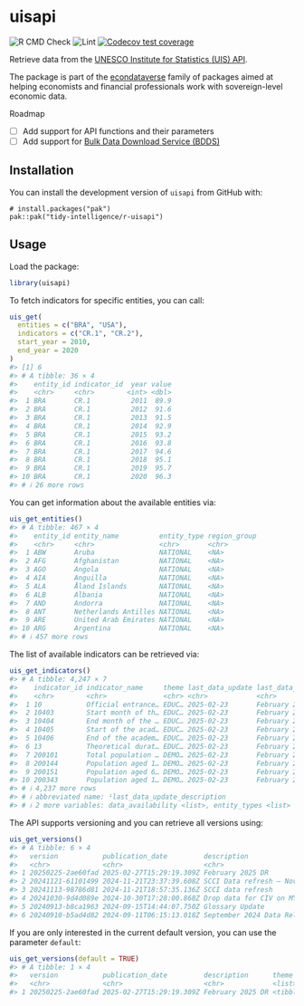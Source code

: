 
<!-- README.md is generated from README.Rmd. Please edit that file -->

# uisapi

<!-- badges: start -->

![R CMD
Check](https://github.com/tidy-intelligence/r-uisapi/actions/workflows/R-CMD-check.yaml/badge.svg)
![Lint](https://github.com/tidy-intelligence/r-uisapi/actions/workflows/lint.yaml/badge.svg)
[![Codecov test
coverage](https://codecov.io/gh/tidy-intelligence/r-uisapi/graph/badge.svg)](https://app.codecov.io/gh/tidy-intelligence/r-uisapi)
<!-- badges: end -->

Retrieve data from the [UNESCO Institute for Statistics (UIS)
API](https://api.uis.unesco.org/api/public/documentation/).

The package is part of the
[econdataverse](https://www.econdataverse.org/) family of packages aimed
at helping economists and financial professionals work with
sovereign-level economic data.

Roadmap

- [ ] Add support for API functions and their parameters
- [ ] Add support for [Bulk Data Download Service
  (BDDS)](https://databrowser.uis.unesco.org/resources/bulk)

## Installation

You can install the development version of `uisapi` from GitHub with:

    # install.packages("pak")
    pak::pak("tidy-intelligence/r-uisapi")

## Usage

Load the package:

``` r
library(uisapi)
```

To fetch indicators for specific entities, you can call:

``` r
uis_get(
  entities = c("BRA", "USA"),
  indicators = c("CR.1", "CR.2"),
  start_year = 2010,
  end_year = 2020
)
#> [1] 6
#> # A tibble: 36 × 4
#>    entity_id indicator_id  year value
#>    <chr>     <chr>        <int> <dbl>
#>  1 BRA       CR.1          2011  89.9
#>  2 BRA       CR.1          2012  91.6
#>  3 BRA       CR.1          2013  91.5
#>  4 BRA       CR.1          2014  92.9
#>  5 BRA       CR.1          2015  93.2
#>  6 BRA       CR.1          2016  93.8
#>  7 BRA       CR.1          2017  94.6
#>  8 BRA       CR.1          2018  95.1
#>  9 BRA       CR.1          2019  95.7
#> 10 BRA       CR.1          2020  96.3
#> # ℹ 26 more rows
```

You can get information about the available entities via:

``` r
uis_get_entities()
#> # A tibble: 467 × 4
#>    entity_id entity_name          entity_type region_group
#>    <chr>     <chr>                <chr>       <chr>       
#>  1 ABW       Aruba                NATIONAL    <NA>        
#>  2 AFG       Afghanistan          NATIONAL    <NA>        
#>  3 AGO       Angola               NATIONAL    <NA>        
#>  4 AIA       Anguilla             NATIONAL    <NA>        
#>  5 ALA       Åland Islands        NATIONAL    <NA>        
#>  6 ALB       Albania              NATIONAL    <NA>        
#>  7 AND       Andorra              NATIONAL    <NA>        
#>  8 ANT       Netherlands Antilles NATIONAL    <NA>        
#>  9 ARE       United Arab Emirates NATIONAL    <NA>        
#> 10 ARG       Argentina            NATIONAL    <NA>        
#> # ℹ 457 more rows
```

The list of available indicators can be retrieved via:

``` r
uis_get_indicators()
#> # A tibble: 4,247 × 7
#>    indicator_id indicator_name     theme last_data_update last_data_update_des…¹
#>    <chr>        <chr>              <chr> <chr>            <chr>                 
#>  1 10           Official entrance… EDUC… 2025-02-23       February 2025 Data Re…
#>  2 10403        Start month of th… EDUC… 2025-02-23       February 2025 Data Re…
#>  3 10404        End month of the … EDUC… 2025-02-23       February 2025 Data Re…
#>  4 10405        Start of the acad… EDUC… 2025-02-23       February 2025 Data Re…
#>  5 10406        End of the academ… EDUC… 2025-02-23       February 2025 Data Re…
#>  6 13           Theoretical durat… EDUC… 2025-02-23       February 2025 Data Re…
#>  7 200101       Total population … DEMO… 2025-02-23       February 2025 Data Re…
#>  8 200144       Population aged 1… DEMO… 2025-02-23       February 2025 Data Re…
#>  9 200151       Population aged 6… DEMO… 2025-02-23       February 2025 Data Re…
#> 10 200343       Population aged 1… DEMO… 2025-02-23       February 2025 Data Re…
#> # ℹ 4,237 more rows
#> # ℹ abbreviated name: ¹​last_data_update_description
#> # ℹ 2 more variables: data_availability <list>, entity_types <list>
```

The API supports versioning and you can retrieve all versions using:

``` r
uis_get_versions()
#> # A tibble: 6 × 4
#>   version           publication_date         description                theme   
#>   <chr>             <chr>                    <chr>                      <list>  
#> 1 20250225-2ae60fad 2025-02-27T15:29:19.309Z February 2025 DR           <tibble>
#> 2 20241121-61101499 2024-11-21T23:37:39.608Z SCCI Data refresh – Nov 2… <tibble>
#> 3 20241113-98786d81 2024-11-21T18:57:35.136Z SCCI data refresh          <tibble>
#> 4 20241030-9d4d089e 2024-10-30T17:28:00.868Z Drop data for CIV on MYS … <tibble>
#> 5 20240913-b8ca1963 2024-09-15T14:44:07.750Z Glossary Update            <tibble>
#> 6 20240910-b5ad4d82 2024-09-11T06:15:13.018Z September 2024 Data Relea… <tibble>
```

If you are only interested in the current default version, you can use
the parameter `default`:

``` r
uis_get_versions(default = TRUE)
#> # A tibble: 1 × 4
#>   version           publication_date         description      theme           
#>   <chr>             <chr>                    <chr>            <list>          
#> 1 20250225-2ae60fad 2025-02-27T15:29:19.309Z February 2025 DR <tibble [4 × 3]>
```
